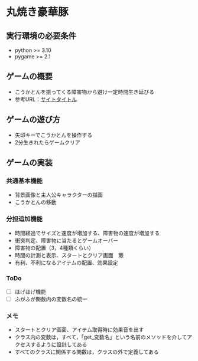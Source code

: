 # 丸焼き豪華豚

## 実行環境の必要条件
* python >= 3.10
* pygame >= 2.1

## ゲームの概要
* こうかとんを振ってくる障害物から避け一定時間生き延びる
* 参考URL：[サイトタイトル](https://www.hoge.com/)

## ゲームの遊び方
* 矢印キーでこうかとんを操作する
* 2分生きれたらゲームクリア

## ゲームの実装
### 共通基本機能
* 背景画像と主人公キャラクターの描画
* こうかとんの移動

### 分担追加機能
* 時間経過でサイズと速度が増加する、障害物の速度が増加する
* 衝突判定、障害物に当たるとゲームオーバー
* 障害物の配置（3，4種類くらい）
* 時間の計測と表示、スタートとクリア画面　蕨 
* 有利、不利になるアイテムの配置、効果設定

### ToDo
- [ ] ほげほげ機能
- [ ] ふがふが関数内の変数名の統一

### メモ
* スタートとクリア画面、アイテム取得時に効果音を出す
* クラス内の変数は，すべて，「get_変数名」という名前のメソッドを介してアクセスするように設計してある
* すべてのクラスに関係する関数は，クラスの外で定義してある
